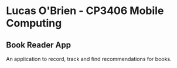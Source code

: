 # Lucas O'Brien - CP3406 Mobile Computing

## Book Reader App

An application to record, track and find recommendations for books.
